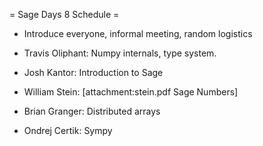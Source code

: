 = Sage Days 8 Schedule =

 * Introduce everyone, informal meeting, random logistics

 * Travis Oliphant: Numpy internals, type system.

 * Josh Kantor: Introduction to Sage

 * William Stein: [attachment:stein.pdf Sage Numbers]

 * Brian Granger: Distributed arrays

 * Ondrej Certik: Sympy

 
